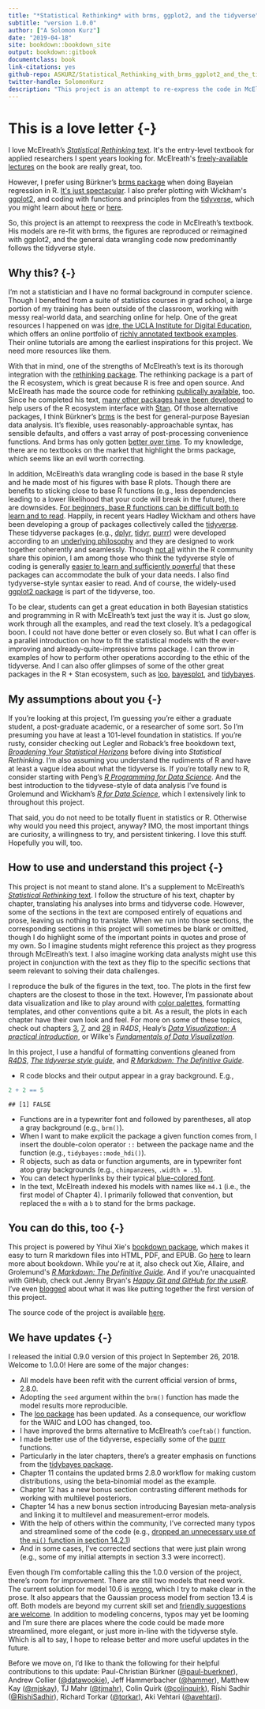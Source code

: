 ```yaml
--- 
title: "*Statistical Rethinking* with brms, ggplot2, and the tidyverse"
subtitle: "version 1.0.0"
author: ["A Solomon Kurz"]
date: "2019-04-18"
site: bookdown::bookdown_site
output: bookdown::gitbook
documentclass: book
link-citations: yes
github-repo: ASKURZ/Statistical_Rethinking_with_brms_ggplot2_and_the_tidyverse
twitter-handle: SolomonKurz
description: "This project is an attempt to re-express the code in McElreath’s textbook. His models are re-fit in brms, plots are redone with ggplot2, and the general data wrangling code predominantly follows the tidyverse style."
---
```


# This is a love letter {-}

I love McElreath’s [*Statistical Rethinking* text](http://xcelab.net/rm/statistical-rethinking/). It's the entry-level textbook for applied researchers I spent years looking for. McElreath's [freely-available lectures](https://www.youtube.com/channel/UCNJK6_DZvcMqNSzQdEkzvzA/playlists) on the book are really great, too.

However, I prefer using Bürkner’s [brms package](https://github.com/paul-buerkner/brms) when doing Bayeian regression in R. [It's just spectacular](http://andrewgelman.com/2017/01/10/r-packages-interfacing-stan-brms/). I also prefer plotting with Wickham's [ggplot2](https://cran.r-project.org/web/packages/ggplot2/index.html), and coding with functions and principles from the [tidyverse](https://www.tidyverse.org), which you might learn about [here](http://style.tidyverse.org) or [here](http://r4ds.had.co.nz/transform.html).

So, this project is an attempt to reexpress the code in McElreath’s textbook. His models are re-fit with brms, the figures are reproduced or reimagined with ggplot2, and the general data wrangling code now predominantly follows the tidyverse style.

## Why this? {-}

I’m not a statistician and I have no formal background in computer science. Though I benefited from a suite of statistics courses in grad school, a large portion of my training has been outside of the classroom, working with messy real-world data, and searching online for help. One of the great resources I happened on was [idre, the UCLA Institute for Digital Education](https://stats.idre.ucla.edu), which offers an online portfolio of [richly annotated textbook examples](https://stats.idre.ucla.edu/other/examples/). Their online tutorials are among the earliest inspirations for this project. We need more resources like them.

With that in mind, one of the strengths of McElreath’s text is its thorough integration with the [rethinking package](https://github.com/rmcelreath/rethinking). The rethinking package is a part of the R ecosystem, which is great because R is free and open source. And McElreath has made the source code for rethinking [publically available](https://github.com/rmcelreath/rethinking), too. Since he completed his text, [many other packages have been developed](https://www.youtube.com/watch?v=pKZLJPrZLhU&t=29073s&frags=pl%2Cwn) to help users of the R ecosystem interface with [Stan](https://mc-stan.org). Of those alternative packages, I think Bürkner’s [brms](https://github.com/paul-buerkner/brms) is the best for general-purpose Bayesian data analysis. It’s flexible, uses reasonably-approachable syntax, has sensible defaults, and offers a vast array of post-processing convenience functions. And brms has only gotten [better over time](https://github.com/paul-buerkner/brms/blob/master/NEWS.md). To my knowledge, there are no textbooks on the market that highlight the brms package, which seems like an evil worth correcting.

In addition, McElreath’s data wrangling code is based in the base R style and he made most of his figures with base R plots. Though there are benefits to sticking close to base R functions (e.g., less dependencies leading to a lower likelihood that your code will break in the future), there are downsides. [For beginners, base R functions can be difficult both to learn and to read](http://varianceexplained.org/r/teach-tidyverse/). Happily, in recent years Hadley Wickham and others have been developing a group of packages collectively called the [tidyverse](https://www.tidyverse.org). These tidyverse packages (e.g., [dplyr](https://dplyr.tidyverse.org), [tidyr](https://tidyr.tidyverse.org), [purrr](https://purrr.tidyverse.org)) were developed according to an [underlying philosophy](https://cran.r-project.org/web/packages/tidyverse/vignettes/manifesto.html) and they are designed to work together coherently and seamlessly. Though [not all](https://news.ycombinator.com/item?id=16421295) within the R community share this opinion, I am among those who think the tydyverse style of coding is generally [easier to learn and sufficiently powerful](http://varianceexplained.org/r/teach-tidyverse/) that these packages can accommodate the bulk of your data needs. I also find tydyverse-style syntax easier to read. And of course, the widely-used [ggplot2 package](https://ggplot2.tidyverse.org) is part of the tidyverse, too.

To be clear, students can get a great education in both Bayesian statistics and programming in R with McElreath’s text just the way it is. Just go slow, work through all the examples, and read the text closely. It’s a pedagogical boon. I could not have done better or even closely so. But what I can offer is a parallel introduction on how to fit the statistical models with the ever-improving and already-quite-impressive brms package. I can throw in examples of how to perform other operations according to the ethic of the tidyverse. And I can also offer glimpses of some of the other great packages in the R + Stan ecosystem, such as [loo](https://github.com/stan-dev/loo), [bayesplot](https://github.com/stan-dev/bayesplot), and [tidybayes](https://github.com/mjskay/tidybayes).

## My assumptions about you {-}

If you’re looking at this project, I’m guessing you’re either a graduate student, a post-graduate academic, or a researcher of some sort. So I’m presuming you have at least a 101-level foundation in statistics. If you’re rusty, consider checking out Legler and Roback’s free bookdown text, [*Broadening Your Statistical Horizons*](https://bookdown.org/roback/bookdown-bysh/) before diving into *Statistical Rethinking*. I’m also assuming you understand the rudiments of R and have at least a vague idea about what the tidyverse is. If you’re totally new to R, consider starting with Peng’s [*R Programming for Data Science*](https://bookdown.org/rdpeng/rprogdatascience/). And the best introduction to the tidyvese-style of data analysis I’ve found is Grolemund and Wickham’s [*R for Data Science*](http://r4ds.had.co.nz), which I extensively link to throughout this project.

That said, you do not need to be totally fluent in statistics or R. Otherwise why would you need this project, anyway? IMO, the most important things are curiosity, a willingness to try, and persistent tinkering. I love this stuff. Hopefully you will, too. 

## How to use and understand this project {-}

This project is not meant to stand alone. It's a supplement to McElreath’s [*Statistical Rethinking* text](http://xcelab.net/rm/statistical-rethinking/). I follow the structure of his text, chapter by chapter, translating his analyses into brms and tidyverse code. However, some of the sections in the text are composed entirely of equations and prose, leaving us nothing to translate. When we run into those sections, the corresponding sections in this project will sometimes be blank or omitted, though I do highlight some of the important points in quotes and prose of my own. So I imagine students might reference this project as they progress through McElreath’s text. I also imagine working data analysts might use this project in conjunction with the text as they flip to the specific sections that seem relevant to solving their data challenges. 

I reproduce the bulk of the figures in the text, too. The plots in the first few chapters are the closest to those in the text. However, I’m passionate about data visualization and like to play around with [color palettes](https://github.com/EmilHvitfeldt/r-color-palettes), formatting templates, and other conventions quite a bit. As a result, the plots in each chapter have their own look and feel. For more on some of these topics, check out chapters [3](http://r4ds.had.co.nz/data-visualisation.html), [7](http://r4ds.had.co.nz/exploratory-data-analysis.html), and [28](http://r4ds.had.co.nz/graphics-for-communication.html) in *R4DS*, Healy’s [*Data Visualization: A practical introduction*](https://socviz.co), or Wilke's [*Fundamentals of Data Visualization*](https://serialmentor.com/dataviz/).

In this project, I use a handful of formatting conventions gleaned from [*R4DS*](http://r4ds.had.co.nz/introduction.html#running-r-code), [*The tidyverse style guide*](http://style.tidyverse.org), and [*R Markdown: The Definitive Guide*](https://bookdown.org/yihui/rmarkdown/software-info.html).

* R code blocks and their output appear in a gray background. E.g., 


```r
2 + 2 == 5
```

```
## [1] FALSE
```

* Functions are in a typewriter font and followed by parentheses, all atop a gray background (e.g., `brm()`).
* When I want to make explicit the package a given function comes from, I insert the double-colon operator `::` between the package name and the function (e.g., `tidybayes::mode_hdi()`).
* R objects, such as data or function arguments, are in typewriter font atop gray backgrounds (e.g., `chimpanzees`, `.width = .5`).
* You can detect hyperlinks by their typical [blue-colored font](https://www.youtube.com/watch?v=40o0_0XTB6E&t=15s&frags=pl%2Cwn).
* In the text, McElreath indexed his models with names like `m4.1` (i.e., the first model of Chapter 4). I primarily followed that convention, but replaced the `m` with a `b` to stand for the brms package.

## You can do this, too {-}

This project is powered by Yihui Xie's [bookdown package](https://bookdown.org), which makes it easy to turn R markdown files into HTML, PDF, and EPUB. Go [here](https://bookdown.org/yihui/bookdown/) to learn more about bookdown. While you're at it, also check out Xie, Allaire, and Grolemund's [*R Markdown: The Definitive Guide*](https://bookdown.org/yihui/rmarkdown/). And if you're unacquainted with GitHub, check out Jenny Bryan's [*Happy Git and GitHub for the useR*](http://happygitwithr.com). I’ve even [blogged](https://solomonkurz.netlify.com/post/how-bookdown/) about what it was like putting together the first version of this project.

The source code of the project is available [here](https://github.com/ASKurz/Statistical_Rethinking_with_brms_ggplot2_and_the_tidyverse).

## We have updates {-}

I released the initial 0.9.0 version of this project In September 26, 2018. Welcome to 1.0.0! Here are some of the major changes:

* All models have been refit with the current official version of brms, 2.8.0.
* Adopting the `seed` argument within the `brm()` function has made the model results more reproducible.
* The [loo package](https://github.com/stan-dev/loo) has been updated. As a consequence, our workflow for the WAIC and LOO has changed, too.
* I have improved the brms alternative to McElreath’s `coeftab()` function.
* I made better use of the tidyverse, especially some of the [purrr](https://purrr.tidyverse.org/) functions.
* Particularly in the later chapters, there’s a 
greater emphasis on functions from the [tidybayes package](http://mjskay.github.io/tidybayes/).
* Chapter 11 contains the updated brms 2.8.0 workflow for making custom distributions, using the beta-binomial model as the example.
* Chapter 12 has a new bonus section contrasting different methods for working with multilevel posteriors.
* Chapter 14 has a new bonus section introducing Bayesian meta-analysis and linking it to multilevel and measurement-error models.
* With the help of others within the community, I’ve corrected many typos and streamlined some of the code (e.g., [dropped an unnecessary use of the `mi()` function in section 14.2.1](https://github.com/ASKurz/Statistical_Rethinking_with_brms_ggplot2_and_the_tidyverse/issues/21))
* And in some cases, I’ve corrected sections that were just plain wrong (e.g., some of my initial attempts in section 3.3 were incorrect).

Even though I’m comfortable calling this the 1.0.0 version of the project, there’s room for improvement. There are still two models that need work. The current solution for model 10.6 is [wrong](https://github.com/ASKurz/Statistical_Rethinking_with_brms_ggplot2_and_the_tidyverse/issues/5), which I try to make clear in the prose. It also appears that the Gaussian process model from section 13.4 is off. Both models are beyond my current skill set and [friendly suggestions are welcome](https://github.com/ASKurz/Statistical_Rethinking_with_brms_ggplot2_and_the_tidyverse/issues). In addition to modeling concerns, typos may yet be looming and I’m sure there are places where the code could be made more streamlined, more elegant, or just more in-line with the tidyverse style. Which is all to say, I hope to release better and more useful updates in the future.

Before we move on, I’d like to thank the following for their helpful contributions to this update: Paul-Christian Bürkner ([\@paul-buerkner](https://github.com/paul-buerkner)), Andrew Collier ([\@datawookie](https://github.com/datawookie)), Jeff Hammerbacher ([\@hammer](https://github.com/hammer)), Matthew Kay ([\@mjskay](https://github.com/mjskay)), TJ Mahr ([\@tjmahr](https://github.com/tjmahr)), Colin Quirk ([\@colinquirk](https://github.com/colinquirk)), Rishi Sadhir ([\@RishiSadhir](https://github.com/RishiSadhir)), Richard Torkar ([\@torkar](https://github.com/torkar)), Aki Vehtari ([\@avehtari](https://github.com/avehtari)).


